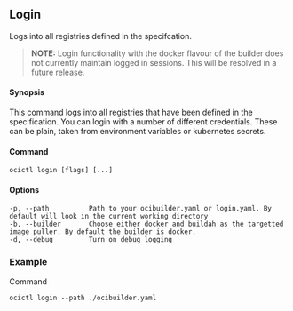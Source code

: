 ## Login

Logs into all registries defined in the specifcation.

>**NOTE:** Login functionality with the docker flavour of the builder does not currently maintain logged in sessions. This
will be resolved in a future release.


#### Synopsis

This command logs into all registries that have been defined in the specification. You can login with a number of different credentials.
These can be plain, taken from environment variables or kubernetes secrets.


#### Command

```
ocictl login [flags] [...]
```

#### Options

```
-p, --path          Path to your ocibuilder.yaml or login.yaml. By default will look in the current working directory
-b, --builder       Choose either docker and buildah as the targetted image puller. By default the builder is docker.
-d, --debug         Turn on debug logging
```

### Example

Command
```
ocictl login --path ./ocibuilder.yaml
```